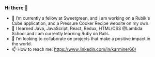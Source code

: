 ### Hi there 👋

- 🔭 I’m currently a fellow at Sweetgreen, and I am working on a Rubik's Cube application, and a Pressure Cooker Recipe website on my own.
- 🌱 I learned Java, JavaScript, React, Redux, HTML/CSS @Lambda School and I am currently learning Ruby on Rails.
- 👯 I’m looking to collaborate on projects that make a positive impact in the world.
- 📫 How to reach me: https://www.linkedin.com/in/karminer60/ 

